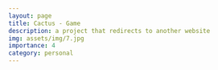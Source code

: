 ```yaml
---
layout: page
title: Cactus - Game
description: a project that redirects to another website
img: assets/img/7.jpg
importance: 4
category: personal
---
```

